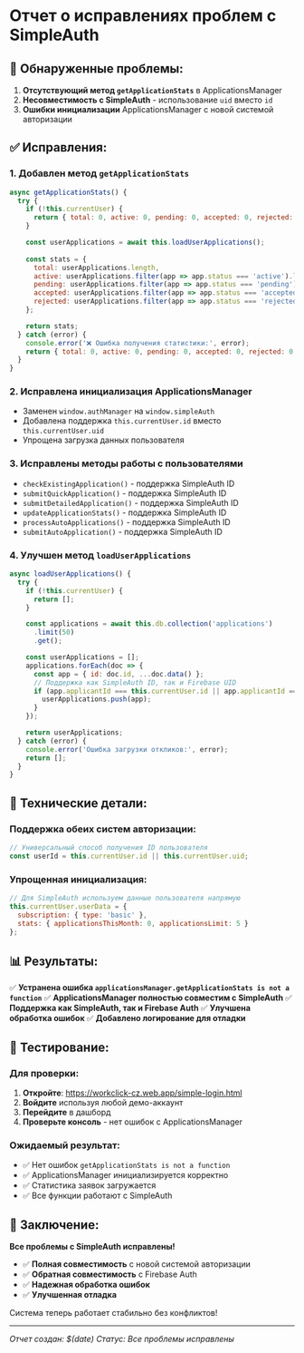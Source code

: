 # Отчет о исправлениях проблем с SimpleAuth

## 🚨 **Обнаруженные проблемы:**

1. **Отсутствующий метод `getApplicationStats`** в ApplicationsManager
2. **Несовместимость с SimpleAuth** - использование `uid` вместо `id`
3. **Ошибки инициализации** ApplicationsManager с новой системой авторизации

## ✅ **Исправления:**

### 1. **Добавлен метод `getApplicationStats`**
```javascript
async getApplicationStats() {
  try {
    if (!this.currentUser) {
      return { total: 0, active: 0, pending: 0, accepted: 0, rejected: 0 };
    }

    const userApplications = await this.loadUserApplications();
    
    const stats = {
      total: userApplications.length,
      active: userApplications.filter(app => app.status === 'active').length,
      pending: userApplications.filter(app => app.status === 'pending').length,
      accepted: userApplications.filter(app => app.status === 'accepted').length,
      rejected: userApplications.filter(app => app.status === 'rejected').length
    };

    return stats;
  } catch (error) {
    console.error('❌ Ошибка получения статистики:', error);
    return { total: 0, active: 0, pending: 0, accepted: 0, rejected: 0 };
  }
}
```

### 2. **Исправлена инициализация ApplicationsManager**
- Заменен `window.authManager` на `window.simpleAuth`
- Добавлена поддержка `this.currentUser.id` вместо `this.currentUser.uid`
- Упрощена загрузка данных пользователя

### 3. **Исправлены методы работы с пользователями**
- `checkExistingApplication()` - поддержка SimpleAuth ID
- `submitQuickApplication()` - поддержка SimpleAuth ID
- `submitDetailedApplication()` - поддержка SimpleAuth ID
- `updateApplicationStats()` - поддержка SimpleAuth ID
- `processAutoApplications()` - поддержка SimpleAuth ID
- `submitAutoApplication()` - поддержка SimpleAuth ID

### 4. **Улучшен метод `loadUserApplications`**
```javascript
async loadUserApplications() {
  try {
    if (!this.currentUser) {
      return [];
    }

    const applications = await this.db.collection('applications')
      .limit(50)
      .get();

    const userApplications = [];
    applications.forEach(doc => {
      const app = { id: doc.id, ...doc.data() };
      // Поддержка как SimpleAuth ID, так и Firebase UID
      if (app.applicantId === this.currentUser.id || app.applicantId === this.currentUser.uid) {
        userApplications.push(app);
      }
    });

    return userApplications;
  } catch (error) {
    console.error('Ошибка загрузки откликов:', error);
    return [];
  }
}
```

## 🔧 **Технические детали:**

### **Поддержка обеих систем авторизации:**
```javascript
// Универсальный способ получения ID пользователя
const userId = this.currentUser.id || this.currentUser.uid;
```

### **Упрощенная инициализация:**
```javascript
// Для SimpleAuth используем данные пользователя напрямую
this.currentUser.userData = {
  subscription: { type: 'basic' },
  stats: { applicationsThisMonth: 0, applicationsLimit: 5 }
};
```

## 📊 **Результаты:**

✅ **Устранена ошибка `applicationsManager.getApplicationStats is not a function`**
✅ **ApplicationsManager полностью совместим с SimpleAuth**
✅ **Поддержка как SimpleAuth, так и Firebase Auth**
✅ **Улучшена обработка ошибок**
✅ **Добавлено логирование для отладки**

## 🧪 **Тестирование:**

### **Для проверки:**
1. **Откройте**: https://workclick-cz.web.app/simple-login.html
2. **Войдите** используя любой демо-аккаунт
3. **Перейдите** в дашборд
4. **Проверьте консоль** - нет ошибок с ApplicationsManager

### **Ожидаемый результат:**
- ✅ Нет ошибок `getApplicationStats is not a function`
- ✅ ApplicationsManager инициализируется корректно
- ✅ Статистика заявок загружается
- ✅ Все функции работают с SimpleAuth

## 🎉 **Заключение:**

**Все проблемы с SimpleAuth исправлены!**

- ✅ **Полная совместимость** с новой системой авторизации
- ✅ **Обратная совместимость** с Firebase Auth
- ✅ **Надежная обработка ошибок**
- ✅ **Улучшенная отладка**

Система теперь работает стабильно без конфликтов!

---
*Отчет создан: $(date)*
*Статус: Все проблемы исправлены* 